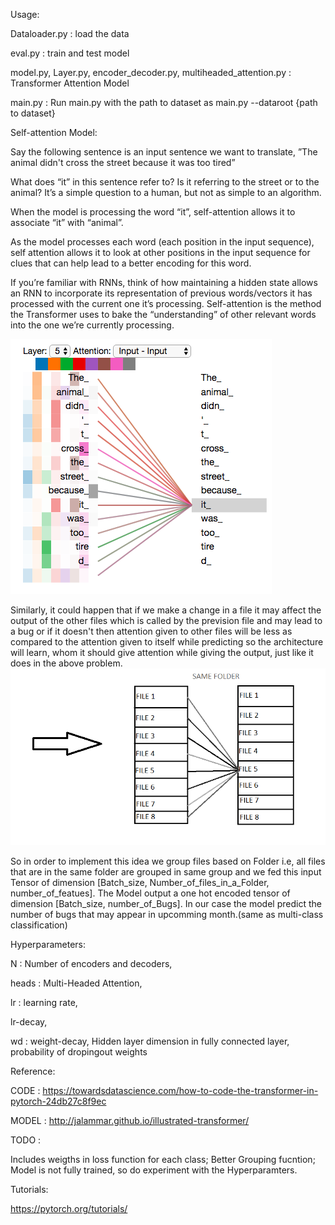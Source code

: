 Usage: 

Dataloader.py : load the data

eval.py : train and test model

model.py, Layer.py, encoder_decoder.py, multiheaded_attention.py : Transformer Attention Model

main.py : Run main.py with the path to dataset as main.py --dataroot {path to dataset}
  
Self-attention Model:

Say the following sentence is an input sentence we want to translate,
”The animal didn't cross the street because it was too tired”

What does “it” in this sentence refer to? Is it referring to the street or to the animal? It’s a simple question to a human, but not as simple to an algorithm.

When the model is processing the word “it”, self-attention allows it to associate “it” with “animal”.

As the model processes each word (each position in the input sequence), self attention allows it to look at other positions in the input sequence for clues that can help lead to a better encoding for this word.

If you’re familiar with RNNs, think of how maintaining a hidden state allows an RNN to incorporate its representation of previous words/vectors it has processed with the current one it’s processing. Self-attention is the method the Transformer uses to bake the “understanding” of other relevant words into the one we’re currently processing.

<img src ="transformer_self-attention_visualization_3.png">

Similarly, it could happen that if we make a change in a file it may affect the output of the other files which is called by the prevision file and may lead to a bug or if it doesn't then attention given to other files will be less as compared to the attention given to itself while predicting so the architecture will learn, whom it should give attention while giving the output, just like it does in the above problem.
<img src="attn.png" width = "700">

So in order to implement this idea we group files based on Folder i.e, all files that are in the same folder are grouped in same group and we fed this input Tensor of dimension [Batch_size, Number_of_files_in_a_Folder, number_of_featues].
The Model output a one hot encoded tensor of dimension [Batch_size, number_of_Bugs]. 
In our case the model predict the number of bugs that may appear in upcomming month.(same as multi-class classification)


Hyperparameters: 

N : Number of encoders and decoders,

heads : Multi-Headed Attention,

lr : learning rate,

lr-decay,

wd : weight-decay, Hidden layer dimension in fully connected layer, probability of dropingout weights

Reference:

CODE : https://towardsdatascience.com/how-to-code-the-transformer-in-pytorch-24db27c8f9ec

MODEL : http://jalammar.github.io/illustrated-transformer/

TODO : 

Includes weigths in loss function for each class; Better Grouping fucntion; Model is not fully trained, so do experiment with the Hyperparamters.

Tutorials:

https://pytorch.org/tutorials/
